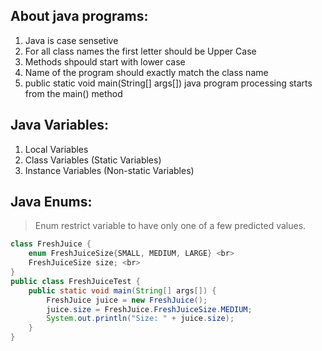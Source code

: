 
## About java programs:
1. Java is case sensetive 
2. For all class names the first letter should be Upper Case
3. Methods shpould start with lower case
4. Name of the program should exactly match the class name
5. public static void main(String[] args[]) java program processing starts from the main() method

## Java Variables:
1. Local Variables
2. Class Variables (Static Variables)
3. Instance Variables (Non-static Variables)

## Java Enums:
> Enum restrict variable to have only one of a few predicted values.
> 
~~~ Java
class FreshJuice {
	enum FreshJuiceSize{SMALL, MEDIUM, LARGE} <br>
	FreshJuiceSize size; <br>
}
public class FreshJuiceTest {
	public static void main(String[] args[]) {
		FreshJuice juice = new FreshJuice();
		juice.size = FreshJuice.FreshJuiceSize.MEDIUM;
		System.out.println("Size: " + juice.size);
	}
}
~~~